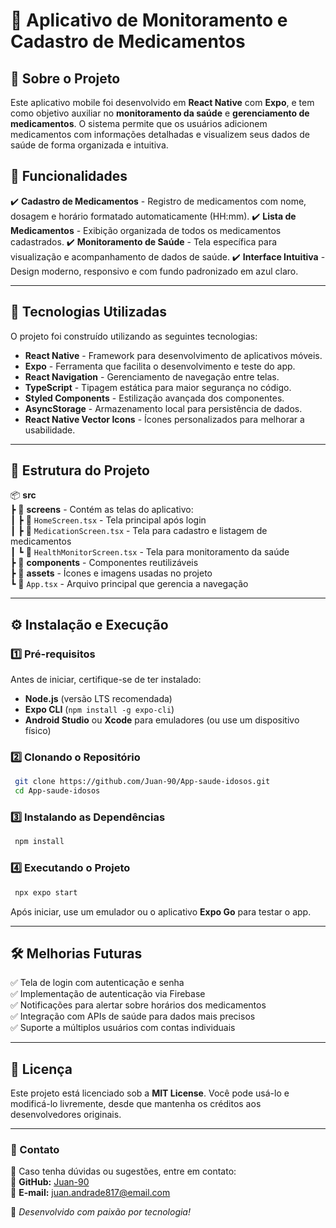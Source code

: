 # 📌 Aplicativo de Monitoramento e Cadastro de Medicamentos

## 📖 Sobre o Projeto

Este aplicativo mobile foi desenvolvido em **React Native** com **Expo**, e tem como objetivo auxiliar no **monitoramento da saúde** e **gerenciamento de medicamentos**. O sistema permite que os usuários adicionem medicamentos com informações detalhadas e visualizem seus dados de saúde de forma organizada e intuitiva.

## 🎯 Funcionalidades

✔️ **Cadastro de Medicamentos** - Registro de medicamentos com nome, dosagem e horário formatado automaticamente (HH:mm).
✔️ **Lista de Medicamentos** - Exibição organizada de todos os medicamentos cadastrados.
✔️ **Monitoramento de Saúde** - Tela específica para visualização e acompanhamento de dados de saúde.
✔️ **Interface Intuitiva** - Design moderno, responsivo e com fundo padronizado em azul claro.

---

## 🚀 Tecnologias Utilizadas

O projeto foi construído utilizando as seguintes tecnologias:

- **React Native** - Framework para desenvolvimento de aplicativos móveis.
- **Expo** - Ferramenta que facilita o desenvolvimento e teste do app.
- **React Navigation** - Gerenciamento de navegação entre telas.
- **TypeScript** - Tipagem estática para maior segurança no código.
- **Styled Components** - Estilização avançada dos componentes.
- **AsyncStorage** - Armazenamento local para persistência de dados.
- **React Native Vector Icons** - Ícones personalizados para melhorar a usabilidade.

---

## 📂 Estrutura do Projeto

📦 **src**  
 ┣ 📂 **screens** - Contém as telas do aplicativo:   
 ┃ ┣ 📜 `HomeScreen.tsx` - Tela principal após login  
 ┃ ┣ 📜 `MedicationScreen.tsx` - Tela para cadastro e listagem de medicamentos  
 ┃ ┗ 📜 `HealthMonitorScreen.tsx` - Tela para monitoramento da saúde  
 ┣ 📂 **components** - Componentes reutilizáveis  
 ┣ 📂 **assets** - Ícones e imagens usadas no projeto  
 ┗ 📜 `App.tsx` - Arquivo principal que gerencia a navegação

---

## ⚙️ Instalação e Execução

### 1️⃣ Pré-requisitos
Antes de iniciar, certifique-se de ter instalado:
- **Node.js** (versão LTS recomendada)
- **Expo CLI** (`npm install -g expo-cli`)
- **Android Studio** ou **Xcode** para emuladores (ou use um dispositivo físico)

### 2️⃣ Clonando o Repositório
```sh
 git clone https://github.com/Juan-90/App-saude-idosos.git
 cd App-saude-idosos
```

### 3️⃣ Instalando as Dependências
```sh
 npm install
```

### 4️⃣ Executando o Projeto
```sh
 npx expo start
```
Após iniciar, use um emulador ou o aplicativo **Expo Go** para testar o app.

---

## 🛠️ Melhorias Futuras
✅ Tela de login com autenticação e senha  <br>
✅ Implementação de autenticação via Firebase  
✅ Notificações para alertar sobre horários dos medicamentos  
✅ Integração com APIs de saúde para dados mais precisos  
✅ Suporte a múltiplos usuários com contas individuais

---

## 📝 Licença
Este projeto está licenciado sob a **MIT License**. Você pode usá-lo e modificá-lo livremente, desde que mantenha os créditos aos desenvolvedores originais.

---

### 📧 Contato
📌 Caso tenha dúvidas ou sugestões, entre em contato:  
🔗 **GitHub:** [Juan-90](https://github.com/Juan-90)  
📧 **E-mail:** juan.andrade817@email.com  

🚀 *Desenvolvido com paixão por tecnologia!*



